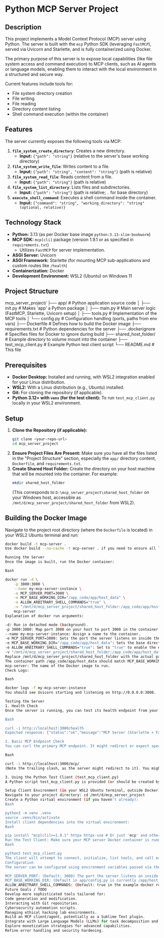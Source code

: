 # Python MCP Server Project

## Description

This project implements a Model Context Protocol (MCP) server using Python. The server is built with the `mcp` Python SDK (leveraging `FastMCP`), served via Uvicorn and Starlette, and is fully containerized using Docker.

The primary purpose of this server is to expose local capabilities (like file system access and command execution) to MCP clients, such as AI agents or language models, enabling them to interact with the local environment in a structured and secure way.

Current features include tools for:
* File system directory creation
* File writing
* File reading
* Directory content listing
* Shell command execution (within the container)

## Features

The server currently exposes the following tools via MCP:

1.  **`file_system_create_directory`**: Creates a new directory.
    * **Input:** `{"path": "string"}` (relative to the server's base working directory)
2.  **`file_system_write_file`**: Writes content to a file.
    * **Input:** `{"path": "string", "content": "string"}` (path is relative)
3.  **`file_system_read_file`**: Reads content from a file.
    * **Input:** `{"path": "string"}` (path is relative)
4.  **`file_system_list_directory`**: Lists files and subdirectories.
    * **Input:** `{"path": "string"}` (path is relative; `.` for base directory)
5.  **`execute_shell_command`**: Executes a shell command inside the container.
    * **Input:** `{"command": "string", "working_directory": "string" (optional, relative)}`

## Technology Stack

* **Python:** 3.13 (as per Docker base image `python:3.13-slim-bookworm`)
* **MCP SDK:** `mcp[cli]` package (version 1.9.1 or as specified in `requirements.txt`)
    * Utilizes `FastMCP` for server implementation.
* **ASGI Server:** Uvicorn
* **ASGI Framework:** Starlette (for mounting MCP sub-applications and custom routes like `/health`)
* **Containerization:** Docker
* **Development Environment:** WSL2 (Ubuntu) on Windows 11

## Project Structure

mcp_server_project/
├── app/                  # Python application source code
│   ├── init.py       # Makes 'app' a Python package
│   ├── main.py           # Main server logic (FastMCP, Starlette, Uvicorn setup)
│   ├── tools.py          # Implementation of the MCP tools
│   └── config.py         # Configuration handling (ports, paths from env vars)
├── Dockerfile            # Defines how to build the Docker image
├── requirements.txt      # Python dependencies for the server
├── .dockerignore         # Specifies files for Docker to ignore during build
├── shared_host_folder/   # Example directory to volume mount into the container
├── test_mcp_client.py    # Example Python test client script
└── README.md             # This file


## Prerequisites

* **Docker Desktop:** Installed and running, with WSL2 integration enabled for your Linux distribution.
* **WSL2:** With a Linux distribution (e.g., Ubuntu) installed.
* **Git:** For cloning the repository (if applicable).
* **Python 3.12+ with `venv` (for the test client):** To run `test_mcp_client.py` locally in your WSL2 environment.

## Setup

1.  **Clone the Repository (if applicable):**
    ```bash
    git clone <your-repo-url>
    cd mcp_server_project
    ```
2.  **Ensure Project Files Are Present:**
    Make sure you have all the files listed in the "Project Structure" section, especially the `app/` directory content, `Dockerfile`, and `requirements.txt`.
3.  **Create Shared Host Folder:**
    Create the directory on your host machine that will be mounted into the container. For example:
    ```bash
    mkdir shared_host_folder
    ```
    (This corresponds to `D:\mcp_server_project\shared_host_folder` on your Windows host, accessible as `/mnt/d/mcp_server_project/shared_host_folder` from WSL2).

## Building the Docker Image

Navigate to the project root directory (where the `Dockerfile` is located) in your WSL2 Ubuntu terminal and run:

```bash
docker build -t mcp-server .
Use docker build --no-cache -t mcp-server . if you need to ensure all layers are rebuilt (e.g., after changing requirements.txt or base images).

Running the Server
Once the image is built, run the Docker container:

Bash

docker run -d \
    -p 3000:3000 \
    --name my-mcp-server-instance \
    -e MCP_SERVER_PORT=3000 \
    -e MCP_BASE_WORKING_DIR="/app_code/app/host_data" \
    -e ALLOW_ARBITRARY_SHELL_COMMANDS="true" \
    -v "/mnt/d/mcp_server_project/shared_host_folder:/app_code/app/host_data" \
    mcp-server
Explanation of docker run arguments:

-d: Run in detached mode (background).
-p 3000:3000: Map port 3000 on your host to port 3000 in the container.
--name my-mcp-server-instance: Assign a name to the container.
-e MCP_SERVER_PORT=3000: Sets the port the server listens on inside the container. Must match the container-side port in the -p mapping.
-e MCP_BASE_WORKING_DIR="/app_code/app/host_data": Sets the base directory inside the container for file system tools. This path should match the container-side path of your volume mount if you intend for tools to operate on mounted host files. The Dockerfile creates /app_code/app/host_data.
-e ALLOW_ARBITRARY_SHELL_COMMANDS="true": Set to "true" to enable the execute_shell_command tool. Warning: Be cautious with this if exposing the server.
-v "/mnt/d/mcp_server_project/shared_host_folder:/app_code/app/host_data": Mounts a directory from your host (WSL2 path) into the container.
Replace /mnt/d/mcp_server_project/shared_host_folder with the actual path to your shared folder in WSL2.
The container path /app_code/app/host_data should match MCP_BASE_WORKING_DIR.
mcp-server: The name of the Docker image to run.
Check Logs:

Bash

docker logs -f my-mcp-server-instance
You should see Uvicorn starting and listening on http://0.0.0.0:3000.

Testing the Server
1. Health Check
Once the server is running, you can test its health endpoint from your host machine's browser or curl:

Bash

curl -i http://localhost:3000/health
Expected response: {"status":"ok","message":"MCP Server (Starlette + FastMCP) is healthy."}

2. Basic MCP Endpoint Check
You can curl the primary MCP endpoint. It might redirect or expect specific MCP headers/methods, but it shouldn't give a fundamental server error if the server is running correctly.

Bash

curl -i http://localhost:3000/mcp/
(Note the trailing slash, as the server might redirect to it). You might see headers for text/event-stream and the connection might hang, which is normal for an SSE endpoint.

3. Using the Python Test Client (test_mcp_client.py)
A Python script test_mcp_client.py is provided (or should be created by you) to perform more comprehensive tests of the MCP tools.

Setup Client Environment (in your WSL2 Ubuntu terminal, outside Docker):
Navigate to your project directory: cd /mnt/d/mcp_server_project
Create a Python virtual environment (if you haven't already):
Bash

python3 -m venv .venv
source .venv/bin/activate
Install client dependencies into the virtual environment:
Bash

pip install "mcp[cli]>=1.9.1" httpx httpx-sse # Or just 'mcp' and other specific needs
Run the Test Client: Make sure your MCP server Docker container is running. Then, from the activated virtual environment:
Bash

python3 test_mcp_client.py
The client will attempt to connect, initialize, list tools, and call each tool with sample parameters, printing the results.
Configuration
The server can be configured using environment variables passed via the docker run -e flag:

MCP_SERVER_PORT: (Default: 3000) The port the server listens on inside the container.
MCP_BASE_WORKING_DIR: (Default in app/config.py is currently /app/host_data, but your docker run uses /app_code/app/host_data). This is the base directory within the container for file system tools. It should match your volume mount's container-side path if you want tools to interact with mounted host files.
ALLOW_ARBITRARY_SHELL_COMMANDS: (Default: true in the example docker run) Set to "false" to disable the execute_shell_command tool for security.
Future Goals / TODO
Develop more sophisticated tools tailored for:
Code generation and modification.
Interacting with Git repositories.
Cybersecurity automation scripts.
Managing ethical hacking lab environments.
Build an MCP client/agent, potentially as a Sublime Text plugin.
Integrate with Large Language Models (LLMs) for task decomposition and tool orchestration.
Explore monetization strategies for advanced capabilities.
Refine error handling and security hardening.